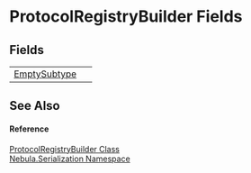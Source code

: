 # ProtocolRegistryBuilder Fields




## Fields
<table>
<tr>
<td><a href="F_Nebula_Serialization_ProtocolRegistryBuilder_EmptySubtype">EmptySubtype</a></td>
<td> </td></tr>
</table>

## See Also


#### Reference
<a href="T_Nebula_Serialization_ProtocolRegistryBuilder">ProtocolRegistryBuilder Class</a>  
<a href="N_Nebula_Serialization">Nebula.Serialization Namespace</a>  
